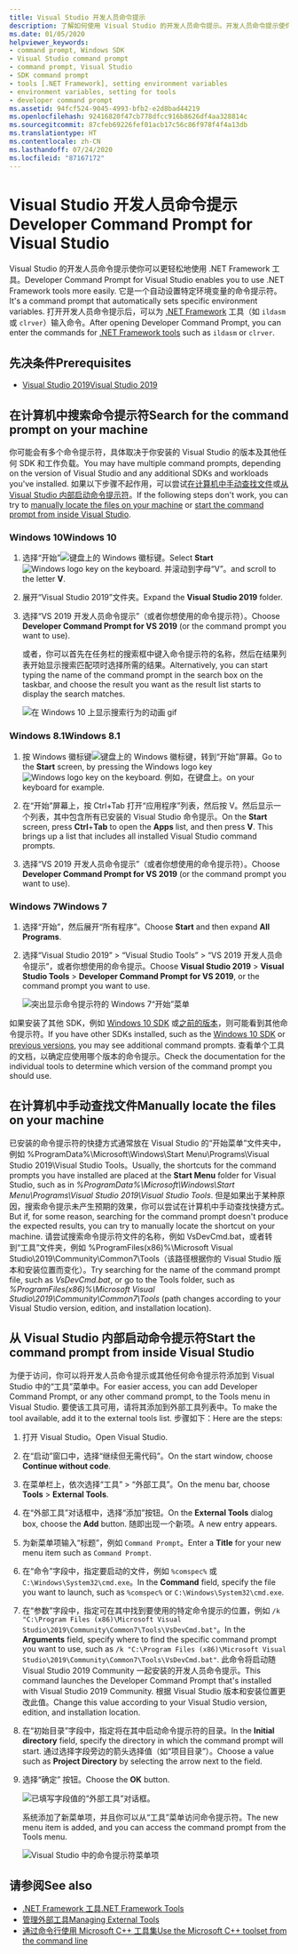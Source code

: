 ```yaml
---
title: Visual Studio 开发人员命令提示
description: 了解如何使用 Visual Studio 的开发人员命令提示。开发人员命令提示使你可以更轻松地使用 .NET 工具。 它将自动设置特定的环境变量。
ms.date: 01/05/2020
helpviewer_keywords:
- command prompt, Windows SDK
- Visual Studio command prompt
- command prompt, Visual Studio
- SDK command prompt
- tools [.NET Framework], setting environment variables
- environment variables, setting for tools
- developer command prompt
ms.assetid: 94fcf524-9045-4993-bfb2-e2d8bad44219
ms.openlocfilehash: 92416820f47cb778dfcc916b8626df4aa328814c
ms.sourcegitcommit: 87cfeb69226fef01acb17c56c86f978f4f4a13db
ms.translationtype: HT
ms.contentlocale: zh-CN
ms.lasthandoff: 07/24/2020
ms.locfileid: "87167172"
---
```

# <a name="developer-command-prompt-for-visual-studio"></a><span data-ttu-id="6916b-104">Visual Studio 开发人员命令提示</span><span class="sxs-lookup"><span data-stu-id="6916b-104">Developer Command Prompt for Visual Studio</span></span>

<span data-ttu-id="6916b-105">Visual Studio 的开发人员命令提示使你可以更轻松地使用 .NET Framework 工具。</span><span class="sxs-lookup"><span data-stu-id="6916b-105">Developer Command Prompt for Visual Studio enables you to use .NET Framework tools more easily.</span></span> <span data-ttu-id="6916b-106">它是一个自动设置特定环境变量的命令提示符。</span><span class="sxs-lookup"><span data-stu-id="6916b-106">It's a command prompt that automatically sets specific environment variables.</span></span> <span data-ttu-id="6916b-107">打开开发人员命令提示后，可以为 [.NET Framework](index.md) 工具（如 `ildasm` 或 `clrver`）输入命令。</span><span class="sxs-lookup"><span data-stu-id="6916b-107">After opening Developer Command Prompt, you can enter the commands for [.NET Framework tools](index.md) such as `ildasm` or `clrver`.</span></span>

## <a name="prerequisites"></a><span data-ttu-id="6916b-108">先决条件</span><span class="sxs-lookup"><span data-stu-id="6916b-108">Prerequisites</span></span>

- [<span data-ttu-id="6916b-109">Visual Studio 2019</span><span class="sxs-lookup"><span data-stu-id="6916b-109">Visual Studio 2019</span></span>](https://visualstudio.microsoft.com/downloads/?utm_medium=microsoft&utm_source=docs.microsoft.com&utm_campaign=inline+link&utm_content=download+vs2019)

## <a name="search-for-the-command-prompt-on-your-machine"></a><span data-ttu-id="6916b-110">在计算机中搜索命令提示符</span><span class="sxs-lookup"><span data-stu-id="6916b-110">Search for the command prompt on your machine</span></span>

<span data-ttu-id="6916b-111">你可能会有多个命令提示符，具体取决于你安装的 Visual Studio 的版本及其他任何 SDK 和工作负载。</span><span class="sxs-lookup"><span data-stu-id="6916b-111">You may have multiple command prompts, depending on the version of Visual Studio and any additional SDKs and workloads you've installed.</span></span> <span data-ttu-id="6916b-112">如果以下步骤不起作用，可以尝试[在计算机中手动查找文件](#manually-locate-the-files-on-your-machine)或[从 Visual Studio 内部启动命令提示符](#start-the-command-prompt-from-inside-visual-studio)。</span><span class="sxs-lookup"><span data-stu-id="6916b-112">If the following steps don't work, you can try to [manually locate the files on your machine](#manually-locate-the-files-on-your-machine) or [start the command prompt from inside Visual Studio](#start-the-command-prompt-from-inside-visual-studio).</span></span>

### <a name="windows-10"></a><span data-ttu-id="6916b-113">Windows 10</span><span class="sxs-lookup"><span data-stu-id="6916b-113">Windows 10</span></span>

1. <span data-ttu-id="6916b-114">选择“开始”![键盘上的 Windows 徽标键。](./media/developer-command-prompt-for-vs/windows-logo-key-graphic.png)</span><span class="sxs-lookup"><span data-stu-id="6916b-114">Select **Start** ![Windows logo key on the keyboard.](./media/developer-command-prompt-for-vs/windows-logo-key-graphic.png)</span></span> <span data-ttu-id="6916b-115">并滚动到字母“V”。</span><span class="sxs-lookup"><span data-stu-id="6916b-115">and scroll to the letter **V**.</span></span>

1. <span data-ttu-id="6916b-116">展开“Visual Studio 2019”文件夹。</span><span class="sxs-lookup"><span data-stu-id="6916b-116">Expand the **Visual Studio 2019** folder.</span></span>

1. <span data-ttu-id="6916b-117">选择“VS 2019 开发人员命令提示”（或者你想使用的命令提示符）。</span><span class="sxs-lookup"><span data-stu-id="6916b-117">Choose **Developer Command Prompt for VS 2019** (or the command prompt you want to use).</span></span>

   <span data-ttu-id="6916b-118">或者，你可以首先在任务栏的搜索框中键入命令提示符的名称，然后在结果列表开始显示搜索匹配项时选择所需的结果。</span><span class="sxs-lookup"><span data-stu-id="6916b-118">Alternatively, you can start typing the name of the command prompt in the search box on the taskbar, and choose the result you want as the result list starts to display the search matches.</span></span>

   ![在 Windows 10 上显示搜索行为的动画 gif](./media/developer-command-prompt-for-vs/windows10-search.gif)

### <a name="windows-81"></a><span data-ttu-id="6916b-120">Windows 8.1</span><span class="sxs-lookup"><span data-stu-id="6916b-120">Windows 8.1</span></span>

1. <span data-ttu-id="6916b-121">按 Windows 徽标键![键盘上的 Windows 徽标键](./media/developer-command-prompt-for-vs/windows-logo-key-graphic.png)，转到“开始”屏幕。</span><span class="sxs-lookup"><span data-stu-id="6916b-121">Go to the **Start** screen, by pressing the Windows logo key ![Windows logo key on the keyboard.](./media/developer-command-prompt-for-vs/windows-logo-key-graphic.png)</span></span> <span data-ttu-id="6916b-122">例如，在键盘上。</span><span class="sxs-lookup"><span data-stu-id="6916b-122">on your keyboard for example.</span></span>

1. <span data-ttu-id="6916b-123">在“开始”屏幕上，按 Ctrl+Tab 打开“应用程序”列表，然后按 V。然后显示一个列表，其中包含所有已安装的 Visual Studio 命令提示。</span><span class="sxs-lookup"><span data-stu-id="6916b-123">On the **Start** screen, press **Ctrl**+**Tab** to open the **Apps** list, and then press **V**. This brings up a list that includes all installed Visual Studio command prompts.</span></span>

1. <span data-ttu-id="6916b-124">选择“VS 2019 开发人员命令提示”（或者你想使用的命令提示符）。</span><span class="sxs-lookup"><span data-stu-id="6916b-124">Choose **Developer Command Prompt for VS 2019** (or the command prompt you want to use).</span></span>

### <a name="windows-7"></a><span data-ttu-id="6916b-125">Windows 7</span><span class="sxs-lookup"><span data-stu-id="6916b-125">Windows 7</span></span>

1. <span data-ttu-id="6916b-126">选择“开始”，然后展开“所有程序”。</span><span class="sxs-lookup"><span data-stu-id="6916b-126">Choose **Start** and then expand **All Programs**.</span></span>

1. <span data-ttu-id="6916b-127">选择“Visual Studio 2019” > “Visual Studio Tools” > “VS 2019 开发人员命令提示”，或者你想使用的命令提示。</span><span class="sxs-lookup"><span data-stu-id="6916b-127">Choose **Visual Studio 2019** > **Visual Studio Tools** > **Developer Command Prompt for VS 2019**, or the command prompt you want to use.</span></span>

   ![突出显示命令提示符的 Windows 7“开始”菜单](./media/developer-command-prompt-for-vs/windows7-menu.png)

<span data-ttu-id="6916b-129">如果安装了其他 SDK，例如 [Windows 10 SDK](https://developer.microsoft.com/windows/downloads/windows-10-sdk) 或[之前的版本](https://developer.microsoft.com/windows/downloads/sdk-archive)，则可能看到其他命令提示符。</span><span class="sxs-lookup"><span data-stu-id="6916b-129">If you have other SDKs installed, such as the [Windows 10 SDK](https://developer.microsoft.com/windows/downloads/windows-10-sdk) or [previous versions](https://developer.microsoft.com/windows/downloads/sdk-archive), you may see additional command prompts.</span></span> <span data-ttu-id="6916b-130">查看单个工具的文档，以确定应使用哪个版本的命令提示。</span><span class="sxs-lookup"><span data-stu-id="6916b-130">Check the documentation for the individual tools to determine which version of the command prompt you should use.</span></span>

## <a name="manually-locate-the-files-on-your-machine"></a><span data-ttu-id="6916b-131">在计算机中手动查找文件</span><span class="sxs-lookup"><span data-stu-id="6916b-131">Manually locate the files on your machine</span></span>

<span data-ttu-id="6916b-132">已安装的命令提示符的快捷方式通常放在 Visual Studio 的“开始菜单”文件夹中，例如 %ProgramData%\Microsoft\Windows\Start Menu\Programs\Visual Studio 2019\Visual Studio Tools。</span><span class="sxs-lookup"><span data-stu-id="6916b-132">Usually, the shortcuts for the command prompts you have installed are placed at the **Start Menu** folder for Visual Studio, such as in *%ProgramData%\Microsoft\Windows\Start Menu\Programs\Visual Studio 2019\Visual Studio Tools*.</span></span> <span data-ttu-id="6916b-133">但是如果出于某种原因，搜索命令提示未产生预期的效果，你可以尝试在计算机中手动查找快捷方式。</span><span class="sxs-lookup"><span data-stu-id="6916b-133">But if, for some reason, searching for the command prompt doesn't produce the expected results, you can try to manually locate the shortcut on your machine.</span></span> <span data-ttu-id="6916b-134">请尝试搜索命令提示符文件的名称，例如 VsDevCmd.bat，或者转到“工具”文件夹，例如 %ProgramFiles(x86)%\Microsoft Visual Studio\2019\Community\Common7\Tools（该路径根据你的 Visual Studio 版本和安装位置而变化）。</span><span class="sxs-lookup"><span data-stu-id="6916b-134">Try searching for the name of the command prompt file, such as *VsDevCmd.bat*, or go to the Tools folder, such as *%ProgramFiles(x86)%\Microsoft Visual Studio\2019\Community\Common7\Tools* (path changes according to your Visual Studio version, edition, and installation location).</span></span>

## <a name="start-the-command-prompt-from-inside-visual-studio"></a><span data-ttu-id="6916b-135">从 Visual Studio 内部启动命令提示符</span><span class="sxs-lookup"><span data-stu-id="6916b-135">Start the command prompt from inside Visual Studio</span></span>

<span data-ttu-id="6916b-136">为便于访问，你可以将开发人员命令提示或其他任何命令提示符添加到 Visual Studio 中的“工具”菜单中。</span><span class="sxs-lookup"><span data-stu-id="6916b-136">For easier access, you can add Developer Command Prompt, or any other command prompt, to the Tools menu in Visual Studio.</span></span> <span data-ttu-id="6916b-137">要使该工具可用，请将其添加到外部工具列表中。</span><span class="sxs-lookup"><span data-stu-id="6916b-137">To make the tool available, add it to the external tools list.</span></span> <span data-ttu-id="6916b-138">步骤如下：</span><span class="sxs-lookup"><span data-stu-id="6916b-138">Here are the steps:</span></span>

1. <span data-ttu-id="6916b-139">打开 Visual Studio。</span><span class="sxs-lookup"><span data-stu-id="6916b-139">Open Visual Studio.</span></span>

1. <span data-ttu-id="6916b-140">在“启动”窗口中，选择“继续但无需代码”。</span><span class="sxs-lookup"><span data-stu-id="6916b-140">On the start window, choose **Continue without code**.</span></span>

1. <span data-ttu-id="6916b-141">在菜单栏上，依次选择“工具” > “外部工具”。</span><span class="sxs-lookup"><span data-stu-id="6916b-141">On the menu bar, choose **Tools** > **External Tools**.</span></span>

1. <span data-ttu-id="6916b-142">在“外部工具”对话框中，选择“添加”按钮。</span><span class="sxs-lookup"><span data-stu-id="6916b-142">On the **External Tools** dialog box, choose the **Add** button.</span></span> <span data-ttu-id="6916b-143">随即出现一个新项。</span><span class="sxs-lookup"><span data-stu-id="6916b-143">A new entry appears.</span></span>

1. <span data-ttu-id="6916b-144">为新菜单项输入“标题”，例如 `Command Prompt`。</span><span class="sxs-lookup"><span data-stu-id="6916b-144">Enter a **Title** for your new menu item such as `Command Prompt`.</span></span>

1. <span data-ttu-id="6916b-145">在“命令”字段中，指定要启动的文件，例如 `%comspec%` 或 `C:\Windows\System32\cmd.exe`。</span><span class="sxs-lookup"><span data-stu-id="6916b-145">In the **Command** field, specify the file you want to launch, such as `%comspec%` or `C:\Windows\System32\cmd.exe`.</span></span>

1. <span data-ttu-id="6916b-146">在“参数”字段中，指定可在其中找到要使用的特定命令提示的位置，例如 `/k "C:\Program Files (x86)\Microsoft Visual Studio\2019\Community\Common7\Tools\VsDevCmd.bat"`。</span><span class="sxs-lookup"><span data-stu-id="6916b-146">In the **Arguments** field, specify where to find the specific command prompt you want to use, such as `/k "C:\Program Files (x86)\Microsoft Visual Studio\2019\Community\Common7\Tools\VsDevCmd.bat"`.</span></span> <span data-ttu-id="6916b-147">此命令将启动随 Visual Studio 2019 Community 一起安装的开发人员命令提示。</span><span class="sxs-lookup"><span data-stu-id="6916b-147">This command launches the Developer Command Prompt that's installed with Visual Studio 2019 Community.</span></span> <span data-ttu-id="6916b-148">根据 Visual Studio 版本和安装位置更改此值。</span><span class="sxs-lookup"><span data-stu-id="6916b-148">Change this value according to your Visual Studio version, edition, and installation location.</span></span>

1. <span data-ttu-id="6916b-149">在“初始目录”字段中，指定将在其中启动命令提示符的目录。</span><span class="sxs-lookup"><span data-stu-id="6916b-149">In the **Initial directory** field, specify the directory in which the command prompt will start.</span></span> <span data-ttu-id="6916b-150">通过选择字段旁边的箭头选择值（如“项目目录”）。</span><span class="sxs-lookup"><span data-stu-id="6916b-150">Choose a value such as **Project Directory** by selecting the arrow next to the field.</span></span>

1. <span data-ttu-id="6916b-151">选择“确定”  按钮。</span><span class="sxs-lookup"><span data-stu-id="6916b-151">Choose the **OK** button.</span></span>

   ![已填写字段值的“外部工具”对话框。](./media/developer-command-prompt-for-vs/add-external-tool.png)

   <span data-ttu-id="6916b-153">系统添加了新菜单项，并且你可以从“工具”菜单访问命令提示符。</span><span class="sxs-lookup"><span data-stu-id="6916b-153">The new menu item is added, and you can access the command prompt from the Tools menu.</span></span>

   ![Visual Studio 中的命令提示符菜单项](./media/developer-command-prompt-for-vs/command-prompt-vs-menu.png)

## <a name="see-also"></a><span data-ttu-id="6916b-155">请参阅</span><span class="sxs-lookup"><span data-stu-id="6916b-155">See also</span></span>

- [<span data-ttu-id="6916b-156">.NET Framework 工具</span><span class="sxs-lookup"><span data-stu-id="6916b-156">.NET Framework Tools</span></span>](index.md)
- [<span data-ttu-id="6916b-157">管理外部工具</span><span class="sxs-lookup"><span data-stu-id="6916b-157">Managing External Tools</span></span>](/visualstudio/ide/managing-external-tools)
- [<span data-ttu-id="6916b-158">通过命令行使用 Microsoft C++ 工具集</span><span class="sxs-lookup"><span data-stu-id="6916b-158">Use the Microsoft C++ toolset from the command line</span></span>](/cpp/build/building-on-the-command-line)
